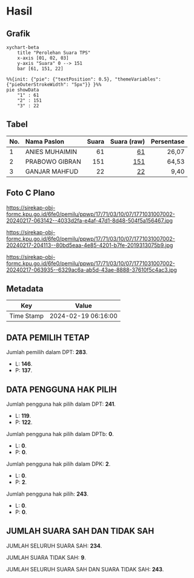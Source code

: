 # Hasil

## Grafik

```mermaid
xychart-beta
    title "Perolehan Suara TPS"
    x-axis [01, 02, 03]
    y-axis "Suara" 0 --> 151
    bar [61, 151, 22]
```

```mermaid
%%{init: {"pie": {"textPosition": 0.5}, "themeVariables": {"pieOuterStrokeWidth": "5px"}} }%%
pie showData
    "1" : 61
    "2" : 151
    "3" : 22
```

## Tabel

| No. | Nama Paslon    | Suara | Suara (raw) | Persentase |
|:--- |:-------------- | -----:| -----------:| ----------:|
| 1   | ANIES MUHAIMIN | 61    | [61][p-1]   | 26,07      |
| 2   | PRABOWO GIBRAN | 151   | [151][p-2]  | 64,53      |
| 3   | GANJAR MAHFUD  | 22    | [22][p-3]   | 9,40       |


[p-1]: https://github.com/gigit-pemilu/pemilu-2024-17-bengkulu/blob/main/pilpres/hitung-suara/sub/17-bengkulu/sub/71-kota-bengkulu/sub/03-teluk-segara/sub/1007-tengah-padang/sub/002-tps/sub/paslon-1.txt
[p-2]: https://github.com/gigit-pemilu/pemilu-2024-17-bengkulu/blob/main/pilpres/hitung-suara/sub/17-bengkulu/sub/71-kota-bengkulu/sub/03-teluk-segara/sub/1007-tengah-padang/sub/002-tps/sub/paslon-2.txt
[p-3]: https://github.com/gigit-pemilu/pemilu-2024-17-bengkulu/blob/main/pilpres/hitung-suara/sub/17-bengkulu/sub/71-kota-bengkulu/sub/03-teluk-segara/sub/1007-tengah-padang/sub/002-tps/sub/paslon-3.txt

## Foto C Plano

https://sirekap-obj-formc.kpu.go.id/6fe0/pemilu/ppwp/17/71/03/10/07/1771031007002-20240217-063142--4033d2fa-e4af-47d1-8d48-504f5a156467.jpg

https://sirekap-obj-formc.kpu.go.id/6fe0/pemilu/ppwp/17/71/03/10/07/1771031007002-20240217-204113--80bd5eaa-4e85-4201-b7fe-2019313075b9.jpg

https://sirekap-obj-formc.kpu.go.id/6fe0/pemilu/ppwp/17/71/03/10/07/1771031007002-20240217-063935--6329ac6a-ab5d-43ae-8888-37610f5c4ac3.jpg


## Metadata

| Key        | Value               |
| ---------- | ------------------- |
| Time Stamp | 2024-02-19 06:16:00 |


## DATA PEMILIH TETAP

Jumlah pemilih dalam DPT: **283**.
 * L: **146**.
 * P: **137**.

## DATA PENGGUNA HAK PILIH

Jumlah pengguna hak pilih dalam DPT: **241**.
 * L: **119**.
 * P: **122**.

Jumlah pengguna hak pilih dalam DPTb: **0**.
 * L: **0**.
 * P: **0**.

Jumlah pengguna hak pilih dalam DPK: **2**.
 * L: **0**.
 * P: **2**.

Jumlah pengguna hak pilih: **243**.
 * L: **0**.
 * P: **0**.

## JUMLAH SUARA SAH DAN TIDAK SAH

JUMLAH SELURUH SUARA SAH: **234**.

JUMLAH SUARA TIDAK SAH: **9**.

JUMLAH SELURUH SUARA SAH DAN SUARA TIDAK SAH: **243**.


